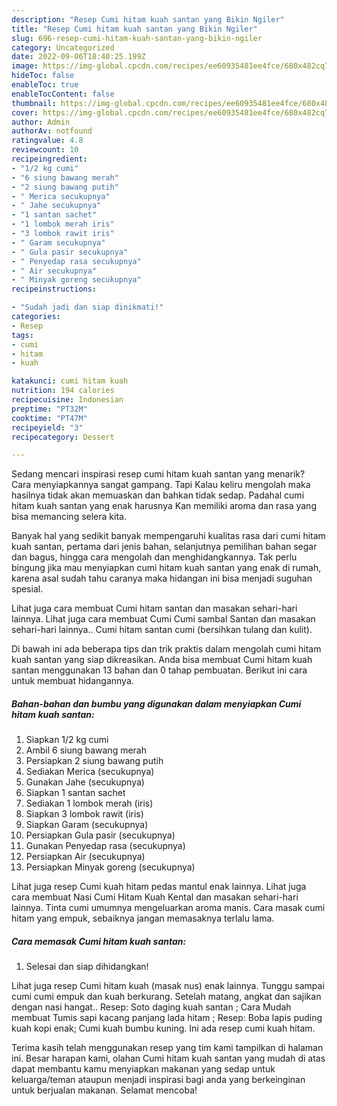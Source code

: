 ```yaml
---
description: "Resep Cumi hitam kuah santan yang Bikin Ngiler"
title: "Resep Cumi hitam kuah santan yang Bikin Ngiler"
slug: 696-resep-cumi-hitam-kuah-santan-yang-bikin-ngiler
category: Uncategorized
date: 2022-09-06T18:40:25.199Z
image: https://img-global.cpcdn.com/recipes/ee60935481ee4fce/680x482cq70/cumi-hitam-kuah-santan-foto-resep-utama.jpg
hideToc: false
enableToc: true
enableTocContent: false
thumbnail: https://img-global.cpcdn.com/recipes/ee60935481ee4fce/680x482cq70/cumi-hitam-kuah-santan-foto-resep-utama.jpg
cover: https://img-global.cpcdn.com/recipes/ee60935481ee4fce/680x482cq70/cumi-hitam-kuah-santan-foto-resep-utama.jpg
author: Admin
authorAv: notfound
ratingvalue: 4.8
reviewcount: 10
recipeingredient:
- "1/2 kg cumi"
- "6 siung bawang merah"
- "2 siung bawang putih"
- " Merica secukupnya"
- " Jahe secukupnya"
- "1 santan sachet"
- "1 lombok merah iris"
- "3 lombok rawit iris"
- " Garam secukupnya"
- " Gula pasir secukupnya"
- " Penyedap rasa secukupnya"
- " Air secukupnya"
- " Minyak goreng secukupnya"
recipeinstructions:

- "Sudah jadi dan siap dinikmati!"
categories:
- Resep
tags:
- cumi
- hitam
- kuah

katakunci: cumi hitam kuah 
nutrition: 194 calories
recipecuisine: Indonesian
preptime: "PT32M"
cooktime: "PT47M"
recipeyield: "3"
recipecategory: Dessert

---
```



Sedang mencari inspirasi resep cumi hitam kuah santan yang menarik? Cara menyiapkannya sangat gampang. Tapi Kalau keliru mengolah maka hasilnya tidak akan memuaskan dan bahkan tidak sedap. Padahal cumi hitam kuah santan yang enak harusnya Kan memiliki aroma dan rasa yang bisa memancing selera kita.


Banyak hal yang sedikit banyak mempengaruhi kualitas rasa dari cumi hitam kuah santan, pertama dari jenis bahan, selanjutnya pemilihan bahan segar dan bagus, hingga cara mengolah dan menghidangkannya. Tak perlu bingung jika mau menyiapkan cumi hitam kuah santan yang enak di rumah, karena asal sudah tahu caranya maka hidangan ini bisa menjadi suguhan spesial.

Lihat juga cara membuat Cumi hitam santan dan masakan sehari-hari lainnya. Lihat juga cara membuat Cumi Cumi sambal Santan dan masakan sehari-hari lainnya.. Cumi hitam santan cumi (bersihkan tulang dan kulit).


Di bawah ini ada beberapa tips dan trik praktis dalam mengolah cumi hitam kuah santan yang siap dikreasikan. Anda bisa membuat Cumi hitam kuah santan menggunakan 13 bahan dan 0 tahap pembuatan. Berikut ini cara untuk membuat hidangannya.

<!--inarticleads1-->

##### Bahan-bahan dan bumbu yang digunakan dalam menyiapkan Cumi hitam kuah santan:

1. Siapkan 1/2 kg cumi
1. Ambil 6 siung bawang merah
1. Persiapkan 2 siung bawang putih
1. Sediakan  Merica (secukupnya)
1. Gunakan  Jahe (secukupnya)
1. Siapkan 1 santan sachet
1. Sediakan 1 lombok merah (iris)
1. Siapkan 3 lombok rawit (iris)
1. Siapkan  Garam (secukupnya)
1. Persiapkan  Gula pasir (secukupnya)
1. Gunakan  Penyedap rasa (secukupnya)
1. Persiapkan  Air (secukupnya)
1. Persiapkan  Minyak goreng (secukupnya)


Lihat juga resep Cumi kuah hitam pedas mantul enak lainnya. Lihat juga cara membuat Nasi Cumi Hitam Kuah Kental dan masakan sehari-hari lainnya. Tinta cumi umumnya mengeluarkan aroma manis. Cara masak cumi hitam yang empuk, sebaiknya jangan memasaknya terlalu lama. 

<!--inarticleads2-->

##### Cara memasak Cumi hitam kuah santan:


1. Selesai dan siap dihidangkan!

Lihat juga resep Cumi hitam kuah (masak nus) enak lainnya. Tunggu sampai cumi cumi empuk dan kuah berkurang. Setelah matang, angkat dan sajikan dengan nasi hangat.. Resep: Soto daging kuah santan ; Cara Mudah membuat Tumis sapi kacang panjang lada hitam ; Resep: Boba lapis puding kuah kopi enak; Cumi kuah bumbu kuning. Ini ada resep cumi kuah hitam. 

Terima kasih telah menggunakan resep yang tim kami tampilkan di halaman ini. Besar harapan kami, olahan Cumi hitam kuah santan yang mudah di atas dapat membantu kamu menyiapkan makanan yang sedap untuk keluarga/teman ataupun menjadi inspirasi bagi anda yang berkeinginan untuk berjualan makanan. Selamat mencoba!
